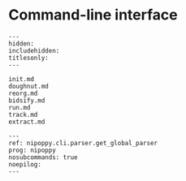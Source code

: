 # Command-line interface

```{toctree}
---
hidden:
includehidden:
titlesonly:
---

init.md
doughnut.md
reorg.md
bidsify.md
run.md
track.md
extract.md
```

```{argparse}
---
ref: nipoppy.cli.parser.get_global_parser
prog: nipoppy
nosubcommands: true
noepilog:
---
```
